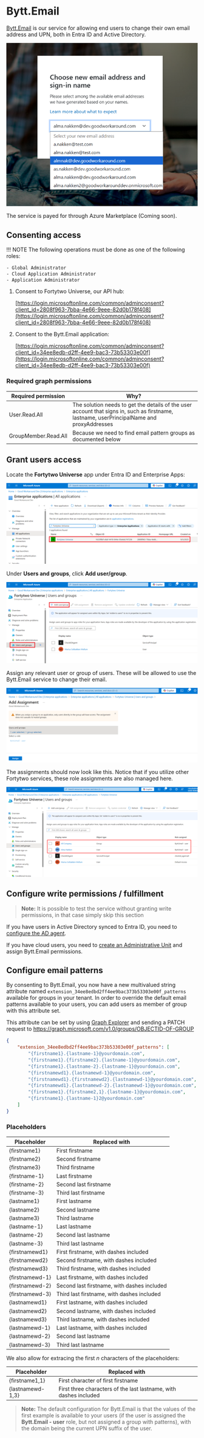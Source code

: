 # Bytt.Email

[Bytt.Email](https://bytt.email) is our service for allowing end users to change their own email address and UPN, both in Entra ID and Active Directory.

![](media/20250918122213.png)

The service is payed for through Azure Marketplace (Coming soon).

## Consenting access

!!! NOTE
    The following operations must be done as one of the following roles:
    
    - Global Administrator
    - Cloud Application Administrator
    - Application Administrator

1. Consent to Fortytwo Universe, our API hub:

    [https://login.microsoftonline.com/common/adminconsent?client_id=2808f963-7bba-4e66-9eee-82d0b178f408](https://login.microsoftonline.com/common/adminconsent?client_id=2808f963-7bba-4e66-9eee-82d0b178f408)
    <!-- Development: https://login.microsoftonline.com/common/adminconsent?client_id=c61cb4dd-35bf-4db9-b152-58e223782c11 -->

2. Consent to the Bytt.Email application:

    [https://login.microsoftonline.com/common/adminconsent?client_id=34ee8edb-d2ff-4ee9-bac3-73b53303e00f](https://login.microsoftonline.com/common/adminconsent?client_id=34ee8edb-d2ff-4ee9-bac3-73b53303e00f)
    <!-- Development: https://login.microsoftonline.com/common/adminconsent?client_id=5a0b1107-0774-4bd4-a2fd-cf343ce79c56 -->

### Required graph permissions

| Required permission | Why? |
|-|-|
| User.Read.All | The solution needs to get the details of the user account that signs in, such as firstname, lastname, userPrincipalName and proxyAddresses |
| GroupMember.Read.All | Because we need to find email pattern groups as documented below |

## Grant users access

Locate the **Fortytwo Universe** app under Entra ID and Enterprise Apps:

![](media/20250918122839.png)

Under **Users and groups**, click **Add user/group**.

![](media/20250918122924.png)

Assign any relevant user or group of users. These will be allowed to use the Bytt.Email service to change their email.

![](media/20250918123012.png)

The assignments should now look like this. Notice that if you utilize other Fortytwo services, these role assignments are also managed here.

![](media/20250918123036.png)

## Configure write permissions / fulfillment

> **Note:** It is possible to test the service without granting write permissions, in that case simply skip this section

If you have users in Active Directory synced to Entra ID, you need to [configure the AD agent](./ad-agent.md).

If you have cloud users, you need to [create an Administrative Unit](./au.md) and assign Bytt.Email permissions.

## Configure email patterns

By consenting to Bytt.Email, you now have a new multivalued string attribute named ```extension_34ee8edbd2ff4ee9bac373b53303e00f_patterns``` available for groups in your tenant. In order to override the default email patterns available to your users, you can add users as member of group with this attribute set.

This attribute can be set by using [Graph Explorer](https://developer.microsoft.com/en-us/graph/graph-explorer) and sending a PATCH request to https://graph.microsoft.com/v1.0/groups/OBJECTID-OF-GROUP

```JSON
{
    "extension_34ee8edbd2ff4ee9bac373b53303e00f_patterns": [
        "{firstname1}.{lastname-1}@yourdomain.com",
        "{firstname1}.{firstname2}.{lastname-1}@yourdomain.com",
        "{firstname1}.{lastname-2}.{lastname-1}@yourdomain.com",
        "{firstnamewd1}.{lastnamewd-1}@yourdomain.com",
        "{firstnamewd1}.{firstnamewd2}.{lastnamewd-1}@yourdomain.com",
        "{firstnamewd1}.{lastnamewd-2}.{lastnamewd-1}@yourdomain.com",
        "{firstname1}.{firstname2,1}.{lastname-1}@yourdomain.com",
        "{firstname1}.{lastname-1}2@yourdomain.com"
    ]
}
```

### Placeholders

| Placeholder | Replaced with |
|-|-|
| {firstname1} | First firstname |
| {firstname2} | Second firstname |
| {firstname3} | Third firstname |
| {firstname-1} | Last firstname |
| {firstname-2} | Second last firstname |
| {firstname-3} | Third last firstname |
| {lastname1} | First lastname |
| {lastname2} | Second lastname |
| {lastname3} | Third lastname |
| {lastname-1} | Last lastname |
| {lastname-2} | Second last lastname |
| {lastname-3} | Third last lastname |
| {firstnamewd1} | First firstname, with dashes included |
| {firstnamewd2} | Second firstname, with dashes included |
| {firstnamewd3} | Third firstname, with dashes included |
| {firstnamewd-1} | Last firstname, with dashes included |
| {firstnamewd-2} | Second last firstname, with dashes included |
| {firstnamewd-3} | Third last firstname, with dashes included |
| {lastnamewd1} | First lastname, with dashes included |
| {lastnamewd2} | Second lastname, with dashes included |
| {lastnamewd3} | Third lastname, with dashes included |
| {lastnamewd-1} | Last lastname, with dashes included |
| {lastnamewd-2} | Second last lastname |
| {lastnamewd-3} | Third last lastname |

We also allow for extracing the first *n* characters of the placeholders:

| Placeholder | Replaced with |
|-|-|
| {firstname1,1} | First character of first firstname |
| {lastnamewd-1,3} | First three characters of the last lastname, with dashes included |

> **Note:** The default configuration for Bytt.Email is that the values of the first example is available to your users (if the user is assigned the **Bytt.Email - user** role, but not assigned a group with patterns), with the domain being the current UPN suffix of the user.